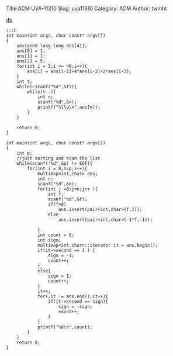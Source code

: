 Title:ACM UVA-11310
Slug: uva11310
Category: ACM
Author: twmht

[dp](http://luckycat.kshs.kh.edu.tw/homework/q11310.htm)

    :::C
    int main(int argc, char const* argv[])
    {
        unsigned long long ans[41];
        ans[0] = 1;
        ans[1] = 1;
        ans[2] = 5;
        for(int i = 3;i <= 40;i++){
            ans[i] = ans[i-1]+4*ans[i-2]+2*ans[i-3];
        }
        int t;
        while(~scanf("%d",&t)){
            while(t--){
                int n;
                scanf("%d",&n);
                printf("%llu\n",ans[n]);
            }
        }
        
        return 0;
    }

    int main(int argc, char const* argv[])
    {
        int p;
        //just sorting and scan the list
        while(scanf("%d",&p) != EOF){
            for(int i = 0;i<p;i++){
                multimap<int,char> ans;
                int n;
                scanf("%d",&n);
                for(int j =0;j<n;j++ ){
                    int f;
                    scanf("%d",&f);
                    if(f>0)
                        ans.insert(pair<int,char>(f,1));
                    else 
                        ans.insert(pair<int,char>(-1*f,-1));

                }
                int count = 0;
                int sign;
                multimap<int,char>::iterator it = ans.begin();
                if(it->second == 1 ) {
                    sign = -1;
                    count++;
                }
                else{
                    sign = 1;
                    count++;
                }
                it++;
                for(;it != ans.end();it++){
                    if(it->second == sign){
                        sign = -sign;
                        count++;
                    }
                }
                printf("%d\n",count);
            }
        }
        return 0;
    }

